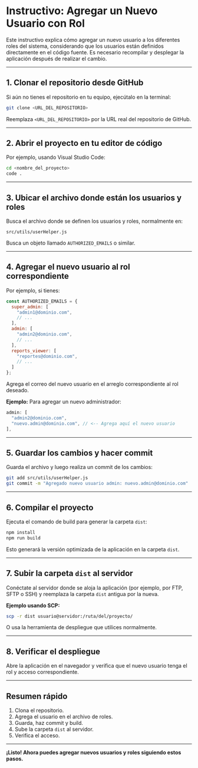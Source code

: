 # Instructivo: Agregar un Nuevo Usuario con Rol

Este instructivo explica cómo agregar un nuevo usuario a los diferentes roles del sistema, considerando que los usuarios están definidos directamente en el código fuente. Es necesario recompilar y desplegar la aplicación después de realizar el cambio.

---

## 1. Clonar el repositorio desde GitHub

Si aún no tienes el repositorio en tu equipo, ejecútalo en la terminal:

```bash
git clone <URL_DEL_REPOSITORIO>
```
Reemplaza `<URL_DEL_REPOSITORIO>` por la URL real del repositorio de GitHub.

---

## 2. Abrir el proyecto en tu editor de código

Por ejemplo, usando Visual Studio Code:

```bash
cd <nombre_del_proyecto>
code .
```

---

## 3. Ubicar el archivo donde están los usuarios y roles

Busca el archivo donde se definen los usuarios y roles, normalmente en:

```
src/utils/userHelper.js
```

Busca un objeto llamado `AUTHORIZED_EMAILS` o similar.

---

## 4. Agregar el nuevo usuario al rol correspondiente

Por ejemplo, si tienes:

```js
const AUTHORIZED_EMAILS = {
  super_admin: [
    "admin1@dominio.com",
    // ...
  ],
  admin: [
    "admin2@dominio.com",
    // ...
  ],
  reports_viewer: [
    "reportes@dominio.com",
    // ...
  ]
};
```

Agrega el correo del nuevo usuario en el arreglo correspondiente al rol deseado.

**Ejemplo:**
Para agregar un nuevo administrador:
```js
admin: [
  "admin2@dominio.com",
  "nuevo.admin@dominio.com", // <-- Agrega aquí el nuevo usuario
],
```

---

## 5. Guardar los cambios y hacer commit

Guarda el archivo y luego realiza un commit de los cambios:

```bash
git add src/utils/userHelper.js
git commit -m "Agregado nuevo usuario admin: nuevo.admin@dominio.com"
```

---

## 6. Compilar el proyecto

Ejecuta el comando de build para generar la carpeta `dist`:

```bash
npm install
npm run build
```

Esto generará la versión optimizada de la aplicación en la carpeta `dist`.

---

## 7. Subir la carpeta `dist` al servidor

Conéctate al servidor donde se aloja la aplicación (por ejemplo, por FTP, SFTP o SSH) y reemplaza la carpeta `dist` antigua por la nueva.

**Ejemplo usando SCP:**
```bash
scp -r dist usuario@servidor:/ruta/del/proyecto/
```
O usa la herramienta de despliegue que utilices normalmente.

---

## 8. Verificar el despliegue

Abre la aplicación en el navegador y verifica que el nuevo usuario tenga el rol y acceso correspondiente.

---

## Resumen rápido

1. Clona el repositorio.
2. Agrega el usuario en el archivo de roles.
3. Guarda, haz commit y build.
4. Sube la carpeta `dist` al servidor.
5. Verifica el acceso.

---

**¡Listo! Ahora puedes agregar nuevos usuarios y roles siguiendo estos pasos.** 